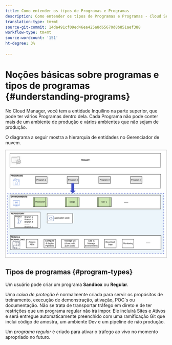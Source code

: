```yaml
---
title: Como entender os tipos de Programas e Programas
description: Como entender os tipos de Programas e Programas - Cloud Services
translation-type: tm+mt
source-git-commit: 14da491cf09ed46ea425a8d65670d8b851aef388
workflow-type: tm+mt
source-wordcount: '151'
ht-degree: 3%

---
```



# Noções básicas sobre programas e tipos de programas {#understanding-programs}

No Cloud Manager, você tem a entidade Inquilino na parte superior, que pode ter vários Programas dentro dela.  Cada Programa não pode conter mais de um ambiente de produção e vários ambientes que não sejam de produção.

O diagrama a seguir mostra a hierarquia de entidades no Gerenciador de nuvem.

![imagem](assets/program-types1.png)

## Tipos de programas {#program-types}

Um usuário pode criar um programa **Sandbox** ou **Regular**.

Uma *caixa de proteção* é normalmente criada para servir os propósitos de treinamento, execução de demonstração, ativação, POC&#39;s ou documentação. Não se trata de transportar tráfego em direto e de ter restrições que um programa regular não irá impor. Ele incluirá Sites e Ativos e será entregue automaticamente preenchido com uma ramificação Git que inclui código de amostra, um ambiente Dev e um pipeline de não produção.

Um *programa regular* é criado para ativar o tráfego ao vivo no momento apropriado no futuro.